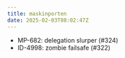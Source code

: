 ```yaml
---
title: maskinporten
date: 2025-02-03T08:02:47Z
---
```

- MP-682: delegation slurper (#324)
- ID-4998: zombie failsafe (#322)

